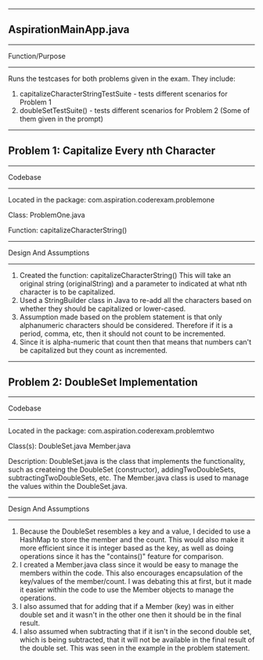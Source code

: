 ---------------------------------------
AspirationMainApp.java
---------------------------------------
********************************************************************************************************************
Function/Purpose
********************************************************************************************************************
Runs the testcases for both problems given in the exam. They include:
1. capitalizeCharacterStringTestSuite - tests different scenarios for Problem 1
2. doubleSetTestSuite() - tests different scenarios for Problem 2 (Some of them given in the prompt)

---------------------------------------
Problem 1: Capitalize Every nth Character
---------------------------------------
********************************************************************************************************************
Codebase
********************************************************************************************************************
Located in the package: com.aspiration.coderexam.problemone

Class: ProblemOne.java

Function: capitalizeCharacterString()
********************************************************************************************************************
Design And Assumptions
********************************************************************************************************************
1. Created the function: capitalizeCharacterString() This will take an original string (originalString) and a parameter to indicated at what nth character is to be capitalized.
2. Used a StringBuilder class in Java to re-add all the characters based on whether they should be capitalized or lower-cased.
3. Assumption made based on the problem statement is that only alphanumeric characters should be considered. Therefore if it is a period, comma, etc, then it should not count to be incremented.
4. Since it is alpha-numeric that count then that means that numbers can't be capitalized but they count as incremented.

---------------------------------------
Problem 2: DoubleSet Implementation
---------------------------------------
********************************************************************************************************************
Codebase
********************************************************************************************************************
Located in the package: com.aspiration.coderexam.problemtwo

Class(s): DoubleSet.java Member.java

Description: DoubleSet.java is the class that implements the functionality, such as createing the DoubleSet (constructor), addingTwoDoubleSets, subtractingTwoDoubleSets, etc. The Member.java class is used to manage the values within the DoubleSet.java.

********************************************************************************************************************
Design And Assumptions
********************************************************************************************************************
1. Because the DoubleSet resembles a key and a value, I decided to use a HashMap to store the member and the count. This would also make it more efficient since it is integer based as the key, as well as doing operations since it has the "contains()" feature for comparison.
2. I created a Member.java class since it would be easy to manage the members within the code. This also encourages encapsulation of the key/values of the member/count. I was debating this at first, but it made it easier within the code to use the Member objects to manage the operations.
3. I also assumed that for adding that if a Member (key) was in either double set and it wasn't in the other one then it should be in the final result. 
4. I also assumed when subtracting that if it isn't in the second double set, which is being subtracted, that it will not be available in the final result of the double set. This was seen in the example in the problem statement.
